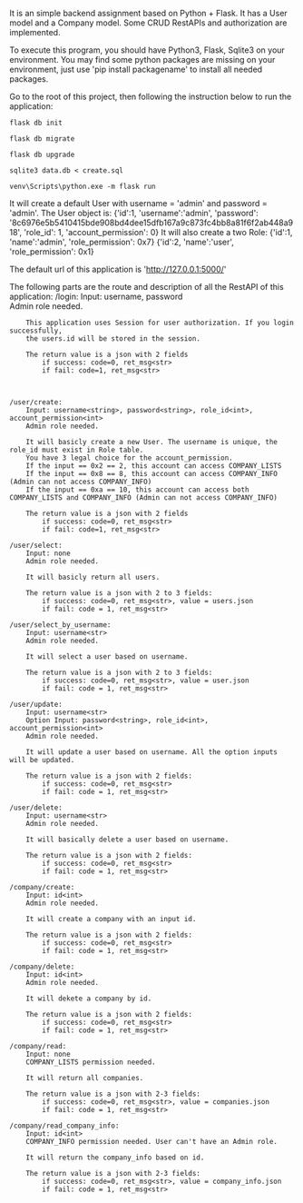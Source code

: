 It is an simple backend assignment based on Python + Flask.
It has a User model and a Company model. Some CRUD RestAPIs and authorization are implemented. 


To execute this program, you should have Python3, Flask, Sqlite3 on your environment. 
You may find some python packages are missing on your environment, just use 'pip install packagename' to
install all needed packages.

Go to the root of this project, then following the instruction below to run the application:

    flask db init
    
    flask db migrate
    
    flask db upgrade
    
    sqlite3 data.db < create.sql
    
    venv\Scripts\python.exe -m flask run

It will create a default User with username = 'admin' and password = 'admin'.
The User object is: {'id':1, 'username':'admin', 'password': '8c6976e5b5410415bde908bd4dee15dfb167a9c873fc4bb8a81f6f2ab448a918', 'role_id': 1, 'account_permission': 0}
It will also create a two Role: 
{'id':1, 'name':'admin', 'role_permission': 0x7}
{'id':2, 'name':'user', 'role_permission': 0x1}

The default url of this application is 'http://127.0.0.1:5000/'


The following parts are the route and description of all the RestAPI of this application:
    /login:
        Input: username<string>, password<string>    
        Admin role needed.
        
        This application uses Session for user authorization. If you login successfully, 
        the users.id will be stored in the session. 
        
        The return value is a json with 2 fields
            if success: code=0, ret_msg<str>
            if fail: code=1, ret_msg<str>

        
        
    /user/create:
        Input: username<string>, password<string>, role_id<int>, account_permission<int>
        Admin role needed.
        
        It will basicly create a new User. The username is unique, the role_id must exist in Role table.
        You have 3 legal choice for the account_permission. 
        If the input == 0x2 == 2, this account can access COMPANY_LISTS
        If the input == 0x8 == 8, this account can access COMPANY_INFO (Admin can not access COMPANY_INFO)
        If the input == 0xa == 10, this account can access both COMPANY_LISTS and COMPANY_INFO (Admin can not access COMPANY_INFO)
        
        The return value is a json with 2 fields
            if success: code=0, ret_msg<str>
            if fail: code=1, ret_msg<str>
        
    /user/select:
        Input: none
        Admin role needed.
        
        It will basicly return all users. 
        
        The return value is a json with 2 to 3 fields:
            if success: code=0, ret_msg<str>, value = users.json
            if fail: code = 1, ret_msg<str>
        
    /user/select_by_username:
        Input: username<str>
        Admin role needed.
        
        It will select a user based on username.
        
        The return value is a json with 2 to 3 fields:
            if success: code=0, ret_msg<str>, value = user.json
            if fail: code = 1, ret_msg<str>
        
    /user/update: 
        Input: username<str>
        Option Input: password<string>, role_id<int>, account_permission<int>
        Admin role needed.
        
        It will update a user based on username. All the option inputs will be updated. 
        
        The return value is a json with 2 fields:
            if success: code=0, ret_msg<str>
            if fail: code = 1, ret_msg<str>
        
    /user/delete:
        Input: username<str>
        Admin role needed.
        
        It will basically delete a user based on username. 
        
        The return value is a json with 2 fields:
            if success: code=0, ret_msg<str>
            if fail: code = 1, ret_msg<str>
            
    /company/create:
        Input: id<int>
        Admin role needed.
        
        It will create a company with an input id. 
        
        The return value is a json with 2 fields:
            if success: code=0, ret_msg<str>
            if fail: code = 1, ret_msg<str>
    
    /company/delete:
        Input: id<int>
        Admin role needed.
        
        It will dekete a company by id. 
        
        The return value is a json with 2 fields:
            if success: code=0, ret_msg<str>
            if fail: code = 1, ret_msg<str>
            
    /company/read:
        Input: none
        COMPANY_LISTS permission needed. 
        
        It will return all companies. 
        
        The return value is a json with 2-3 fields:
            if success: code=0, ret_msg<str>, value = companies.json
            if fail: code = 1, ret_msg<str>
    
    /company/read_company_info:
        Input: id<int>
        COMPANY_INFO permission needed. User can't have an Admin role. 
        
        It will return the company_info based on id. 
        
        The return value is a json with 2-3 fields:
            if success: code=0, ret_msg<str>, value = company_info.json
            if fail: code = 1, ret_msg<str>
            
        
